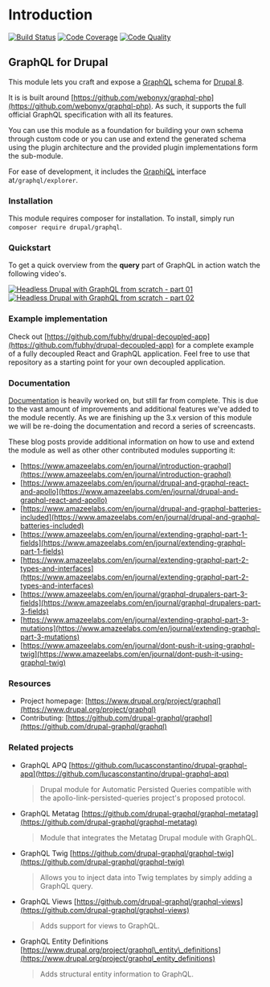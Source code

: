 # Introduction

[![Build Status](https://img.shields.io/travis/drupal-graphql/graphql.svg)](https://travis-ci.org/drupal-graphql/graphql) [![Code Coverage](https://img.shields.io/codecov/c/github/drupal-graphql/graphql.svg)](https://codecov.io/gh/drupal-graphql/graphql) [![Code Quality](https://img.shields.io/scrutinizer/g/drupal-graphql/graphql.svg)](https://scrutinizer-ci.com/g/drupal-graphql/graphql/?branch=8.x-3.x)

## GraphQL for Drupal

This module lets you craft and expose a [GraphQL](http://graphql.org/) schema for [Drupal 8](https://www.drupal.org/8).

It is is built around [https://github.com/webonyx/graphql-php](https://github.com/webonyx/graphql-php). As such, it supports the full official GraphQL specification with all its features.

You can use this module as a foundation for building your own schema through custom code or you can use and extend the generated schema using the plugin architecture and the provided plugin implementations form the sub-module.

For ease of development, it includes the [GraphiQL](https://github.com/graphql/graphiql/) interface at`/graphql/explorer`.

### Installation

This module requires composer for installation. To install, simply run `composer require drupal/graphql`.

### Quickstart

To get a quick overview from the **query** part of GraphQL in action watch the following video's.

[![Headless Drupal with GraphQL from scratch - part 01](https://img.youtube.com/vi/Fx1Gz-BVNx8/0.jpg)](https://www.youtube.com/watch?v=Fx1Gz-BVNx8) [![Headless Drupal with GraphQL from scratch - part 02](https://img.youtube.com/vi/Q0hTG5ASzx0/0.jpg)](https://www.youtube.com/watch?v=Q0hTG5ASzx0)

### Example implementation

Check out [https://github.com/fubhy/drupal-decoupled-app](https://github.com/fubhy/drupal-decoupled-app) for a complete example of a fully decoupled React and GraphQL application. Feel free to use that repository as a starting point for your own decoupled application.

### Documentation

[Documentation](https://github.com/drupal-graphql/graphql/tree/3c8b237bc3698c82b05291d528fb6701e8d7b501/doc/SUMMARY.md) is heavily worked on, but still far from complete. This is due to the vast amount of improvements and additional features we've added to the module recently. As we are finishing up the 3.x version of this module we will be re-doing the documentation and record a series of screencasts.

These blog posts provide additional information on how to use and extend the module as well as other other contributed modules supporting it:

* [https://www.amazeelabs.com/en/journal/introduction-graphql](https://www.amazeelabs.com/en/journal/introduction-graphql)
* [https://www.amazeelabs.com/en/journal/drupal-and-graphql-react-and-apollo](https://www.amazeelabs.com/en/journal/drupal-and-graphql-react-and-apollo)
* [https://www.amazeelabs.com/en/journal/drupal-and-graphql-batteries-included](https://www.amazeelabs.com/en/journal/drupal-and-graphql-batteries-included)
* [https://www.amazeelabs.com/en/journal/extending-graphql-part-1-fields](https://www.amazeelabs.com/en/journal/extending-graphql-part-1-fields)
* [https://www.amazeelabs.com/en/journal/extending-graphql-part-2-types-and-interfaces](https://www.amazeelabs.com/en/journal/extending-graphql-part-2-types-and-interfaces)
* [https://www.amazeelabs.com/en/journal/graphql-drupalers-part-3-fields](https://www.amazeelabs.com/en/journal/graphql-drupalers-part-3-fields)
* [https://www.amazeelabs.com/en/journal/extending-graphql-part-3-mutations](https://www.amazeelabs.com/en/journal/extending-graphql-part-3-mutations)
* [https://www.amazeelabs.com/en/journal/dont-push-it-using-graphql-twig](https://www.amazeelabs.com/en/journal/dont-push-it-using-graphql-twig)

### Resources

* Project homepage: [https://www.drupal.org/project/graphql](https://www.drupal.org/project/graphql)
* Contributing: [https://github.com/drupal-graphql/graphql](https://github.com/drupal-graphql/graphql)

### Related projects

* GraphQL APQ [https://github.com/lucasconstantino/drupal-graphql-apq](https://github.com/lucasconstantino/drupal-graphql-apq)

  > Drupal module for Automatic Persisted Queries compatible with the apollo-link-persisted-queries project's proposed protocol.

* GraphQL Metatag [https://github.com/drupal-graphql/graphql-metatag](https://github.com/drupal-graphql/graphql-metatag)

  > Module that integrates the Metatag Drupal module with GraphQL.

* GraphQL Twig [https://github.com/drupal-graphql/graphql-twig](https://github.com/drupal-graphql/graphql-twig)

  > Allows you to inject data into Twig templates by simply adding a GraphQL query.

* GraphQL Views [https://github.com/drupal-graphql/graphql-views](https://github.com/drupal-graphql/graphql-views)

  > Adds support for views to GraphQL.

* GraphQL Entity Definitions [https://www.drupal.org/project/graphql\_entity\_definitions](https://www.drupal.org/project/graphql_entity_definitions)

  > Adds structural entity information to GraphQL.

